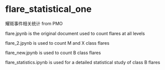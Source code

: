 # flare_statistical_one
耀斑事件相关统计 from PMO


flare.jpynb is the original document used to count flares at all levels

flare_2.jpynb is used to count M and X class flares

flare_new.jpynb is used to count B class flares

flare_statistics.ipynb is used for a detailed statistical study of class B flares
